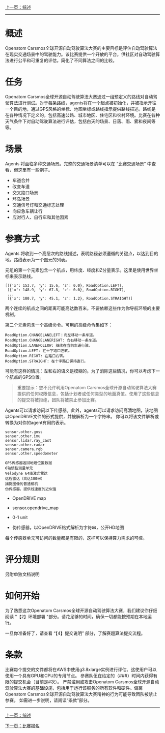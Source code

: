 
[上一页：综述](README.md)

---

# 概述
Openatom Carsmos全球开源自动驾驶算法大赛的主要目标是评估自动驾驶算法在现实交通场景中的驾驶能力。该比赛提供一个开放的平台，供社区对自动驾驶算法进行公平和可重复的评估，简化了不同算法之间的比较。

# 任务
Openatom Carsmos全球开源自动驾驶算法大赛通过一组预定义的路线对自动驾驶算法进行测试。对于每条路线，agents将在一个起点被初始化，并被指示开往一个目的地，通过GPS风格的坐标、地图坐标或路线指示提供路线描述。路线是在各种情况下定义的，包括高速公路、城市地区、住宅区和农村环境。比赛在各种天气条件下对自动驾驶算法进行评估，包括白天的场景、日落、雨、雾和夜间等等。

# 场景
Agents 将面临多种交通场景。完整的交通场景清单可以在 “比赛交通场景” 中查看，但这里有一些例子。
- 车道合并
- 改变车道
- 交叉路口场景
- 环岛场景
- 交通信号灯和交通标志处理
- 向应急车辆让行
- 应对行人、自行车和其他因素

# 参赛方式
Agents 将收到一个高层次的路线描述，表明路径必须遵循的关键点，以达到目的地。路线表示为一个图元的列表。

元组的第一个元素包含一个航点，用纬度、经度和Z分量表示。这里是使用世界坐标来表示路线。
```shell
[({'x': 153.7, 'y': 15.6, 'z': 0.0}, RoadOption.LEFT),
 ({'x': 148.9, 'y': 67.8, 'z': 0.0}, RoadOption.RIGHT),
 ...
 ({'x': 180.7, 'y': 45.1, 'z': 1.2}, RoadOption.STRAIGHT)]
 ```
两个连续的航点之间的距离可能高达数百米。不要依赖这些作为你导航环境的主要机制。

第二个元素包含一个高级命令。可用的高级命令集如下：

```shell
RoadOption.CHANGELANELEFT：向左移动一条车道。
RoadOption.CHANGELANERIGHT: 向右移动一条车道。
RoadOption.LANEFOLLOW: 继续在当前车道行驶。
RoadOption.LEFT: 在十字路口左转。
RoadOption.RIGHT: 在路口右转。
RoadOption.STRAIGHT: 在十字路口保持直行。
```

可能有这样的情况：左和右的语义是模糊的。为了消除这些情况，你可以考虑下一个航点的GPS位置。

> 重要提示：您不允许利用Openatom Carsmos全球开源自动驾驶算法大赛提供的任何权限信息，包括计划者或任何类型的地面真值。使用了这些信息的提交将被拒绝，团队将被禁止参加比赛。


Agents可以请求访问以下传感器。此外，agents可以请求访问高清地图，该地图以OpenDRIVE文件的形式提供，并被解析为一个字符串。
你可以将该文件解析或转换为对你的agent有用的表示。

```shell
sensor.other.gnss
sensor.other.imu
sensor.lidar.ray_cast
sensor.other.radar
sensor.camera.rgb
sensor.other.speedometer
```

```shell
GPS传感器返回地理位置数据
6轴惯性测量单元
Velodyne 64线激光雷达
远程雷达（高达100米）
捕捉图像的普通相机
伪传感器，提供线速度的近似值
```

- OpenDRIVE map

- sensor.opendrive_map

- 0-1 unit

- 伪传感器，以OpenDRIVE格式解析为字符串，公开HD地图


每个传感器单元可访问的数量都是有限的，这样可以保持算力需求的可控。


# 评分规则
另附单独文档说明

# 如何开始
为了熟悉这次Openatom Carsmos全球开源自动驾驶算法大赛，我们建议你仔细阅读 "【2】环境部署 "部分。请花足够的时间，确保一切都能按预期在本地运行。

一旦你准备好了，请查看 “【4】提交说明” 部分，了解赛题算法提交流程。

# 条款
比赛每个提交的文件都将在AWS中使用g3.8xlarge实例进行评估。这使用户可以使用一个具有GPU和CPU的专用节点。
参赛队伍在给定的（###）时间内获得有限的提交机会（目前是#次）。
严禁滥用或攻击Openatom Carsmos全球开源自动驾驶算法大赛的基础设施，包括用于运行该服务的所有软件和硬件。偏离Openatom Carsmos全球开源自动驾驶算法大赛精神的行为可能导致团队被禁止参赛。
如需进一步说明，请阅读“条款”部分。

---
[上一页：综述](README.md)

[下一页：比赛报名](register.md)